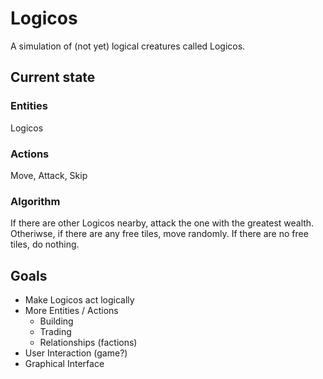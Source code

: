 # Logicos

A simulation of (not yet) logical creatures called Logicos.

## Current state
### Entities
Logicos
### Actions
Move, Attack, Skip  
### Algorithm
If there are other Logicos nearby, attack the one with the greatest wealth. Otheriwse, if there are any free tiles, move randomly. If there are no free tiles, do nothing.

## Goals
* Make Logicos act logically
* More Entities / Actions
    * Building
    * Trading
    * Relationships (factions)
* User Interaction (game?)
* Graphical Interface
